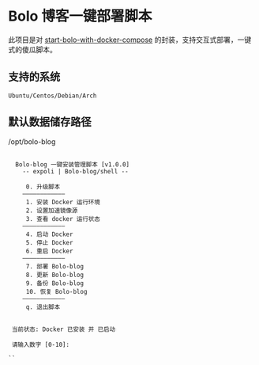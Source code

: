 # Bolo 博客一键部署脚本

 此项目是对 [start-bolo-with-docker-compose](https://github.com/expoli/start-bolo-with-docker-compose) 的封装，支持交互式部署，一键式的傻瓜脚本。


## 支持的系统

`Ubuntu/Centos/Debian/Arch`

## 默认数据储存路径

/opt/bolo-blog

```

  Bolo-blog 一键安装管理脚本 [v1.0.0]
	-- expoli | Bolo-blog/shell --
	
	 0. 升级脚本
	————————————
	 1. 安装 Docker 运行环境
	 2. 设置加速镜像源
	 3. 查看 docker 运行状态
	————————————
	 4. 启动 Docker
	 5. 停止 Docker
	 6. 重启 Docker
	————————————
	 7. 部署 Bolo-blog
	 8. 更新 Bolo-blog
	 9. 备份 Bolo-blog
	 10. 恢复 Bolo-blog
	————————————
	 q. 退出脚本
			

 当前状态: Docker 已安装 并 已启动

 请输入数字 [0-10]:

``
